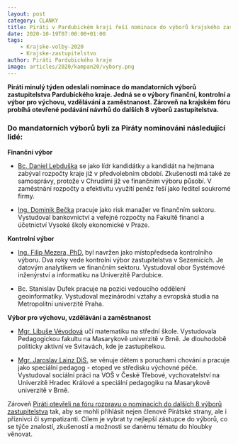 ```yaml
---
layout: post
category: CLANKY
title: Piráti v Pardubickém kraji řeší nominace do výborů krajského zastupitelstva
date: 2020-10-19T07:00:00+01:00
tags:
    - Krajske-volby-2020
    - Krajske-zastupitelstvo
author: Piráti Pardubického kraje
image: articles/2020/kampan20/vybory.png
---
```





**Piráti minulý týden odeslali nominace do mandatorních výborů zastupitelstva Pardubického kraje. Jedná se o výbory finanční, kontrolní a výbor pro výchovu, vzdělávání a zaměstnanost. Zároveň na krajském fóru probíhá otevřené podávání návrhů do dalších 8 výborů zastupitelstva.**

### Do mandatorních výborů byli za Piráty nominováni následující lidé:

**Finanční výbor**
    
-   [Bc. Daniel Lebduška](https://pardubicky.pirati.cz/lide/daniel-lebduska/) se jako lídr kandidátky a kandidát na hejtmana zabýval rozpočty kraje již v předvolebním období. Zkušenosti má také ze samosprávy, protože v Chrudimi již ve finančním výboru působí. V zaměstnání rozpočty a efektivitu využití peněz řeší jako ředitel soukromé firmy.
    
-   [Ing. Dominik Bečka](https://pardubicky.pirati.cz/lide/dominik-becka/) pracuje jako risk manažer ve finančním sektoru. Vystudoval bankovnictví a veřejné rozpočty na Fakultě financí a účetnictví Vysoké školy ekonomické v Praze.
    
**Kontrolní výbor**
    

-   [Ing. Filip Mezera, PhD.](https://pardubicky.pirati.cz/lide/filip-mezera/) byl navržen jako místopředseda kontrolního výboru. Dva roky vede kontrolní výbor zastupitelstva v Sezemicích. Je datovým analytikem ve finančním sektoru. Vystudoval obor Systémové inženýrství a informatiku na Univerzitě Pardubice.
    
-   Bc. Stanislav Dufek pracuje na pozici vedoucího oddělení geoinformatiky. Vystudoval mezinárodní vztahy a evropská studia na Metropolitní univerzitě Praha.
    

**Výbor pro výchovu, vzdělávání a zaměstnanost**

-   [Mgr. Libuše Vévodová](https://pardubicky.pirati.cz/lide/libuse-vevodova/) učí matematiku na střední škole. Vystudovala Pedagogickou fakultu na Masarykově univerzitě v Brně. Je dlouhodobě politicky aktivní ve Svitavách, kde je zastupitelkou.
    
-   [Mgr. Jaroslav Lainz DiS.](https://pardubicky.pirati.cz/lide/jaroslav-lainz/) se věnuje dětem s poruchami chování a pracuje jako speciální pedagog - etoped ve středisku výchovné péče. Vystudoval sociální práci na VOŠ v České Třebové, vychovatelství na Univerzitě Hradec Králové a speciální pedagogiku na Masarykově univerzitě v Brně.
    

  

Zároveň [Piráti otevřeli na fóru rozpravu o nominacích do dalších 8 výborů zastupitelstva](https://forum.pirati.cz/viewtopic.php?f=414&t=54042)  tak, aby se mohli přihlásit nejen členové Pirátské strany, ale i příznivci či sympatizanti. Cílem je vybrat ty nejlepší zástupce do výborů, co se týče znalostí, zkušeností a možnosti se danému tématu do hloubky věnovat.
